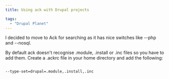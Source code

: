 ```yaml
---
title: Using ack with Drupal projects

tags:
  - "Drupal Planet"
---
```

I decided to move to Ack for searching as it has nice switches like --php and --nosql.

By default ack doesn't recognise .module, .install or .inc files so you have to add them. Create a .ackrc file in your home directory and add the following:

<code>
--type-set=drupal=.module,.install,.inc</code>
